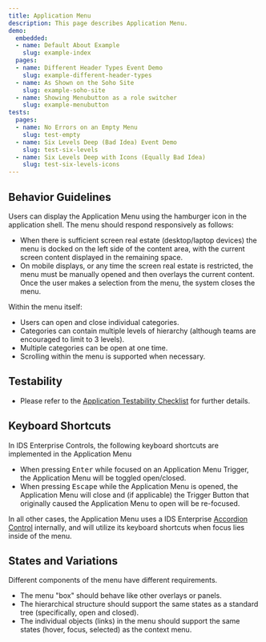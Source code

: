 ```yaml
---
title: Application Menu
description: This page describes Application Menu.
demo:
  embedded:
  - name: Default About Example
    slug: example-index
  pages:
  - name: Different Header Types Event Demo
    slug: example-different-header-types
  - name: As Shown on the Soho Site
    slug: example-soho-site
  - name: Showing Menubutton as a role switcher
    slug: example-menubutton
tests:
  pages:
  - name: No Errors on an Empty Menu
    slug: test-empty
  - name: Six Levels Deep (Bad Idea) Event Demo
    slug: test-six-levels
  - name: Six Levels Deep with Icons (Equally Bad Idea)
    slug: test-six-levels-icons
---
```


## Behavior Guidelines

Users can display the Application Menu using the hamburger icon in the application shell. The menu should respond responsively as follows:

- When there is sufficient screen real estate (desktop/laptop devices) the menu is docked on the left side of the content area, with the current screen content displayed in the remaining space.
- On mobile displays, or any time the screen real estate is restricted, the menu must be manually opened and then overlays the current content. Once the user makes a selection from the menu, the system closes the menu.

Within the menu itself:

- Users can open and close individual categories.
- Categories can contain multiple levels of hierarchy (although teams are encouraged to limit to 3 levels).
- Multiple categories can be open at one time.
- Scrolling within the menu is supported when necessary.

## Testability

- Please refer to the [Application Testability Checklist](https://design.infor.com/resources/application-testability-checklist) for further details.

## Keyboard Shortcuts

In IDS Enterprise Controls, the following keyboard shortcuts are implemented in the Application Menu

- When pressing <kbd>Enter</kbd> while focused on an Application Menu Trigger, the Application Menu will be toggled open/closed.
- When pressing <kbd>Escape</kbd> while the Application Menu is opened, the Application Menu will close and (if applicable) the Trigger Button that originally caused the Application Menu to open will be re-focused.

In all other cases, the Application Menu uses a IDS Enterprise [Accordion Control](./accordion) internally, and will utilize its keyboard shortcuts when focus lies inside of the menu.

## States and Variations

Different components of the menu have different requirements.

- The menu "box" should behave like other overlays or panels.
- The hierarchical structure should support the same states as a standard tree (specifically, open and closed).
- The individual objects (links) in the menu should support the same states (hover, focus, selected) as the context menu.
